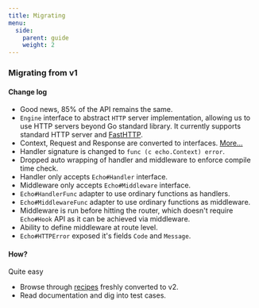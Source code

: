```yaml
---
title: Migrating
menu:
  side:
    parent: guide
    weight: 2
---
```


### Migrating from v1

#### Change log

- Good news, 85% of the API remains the same.
- `Engine` interface to abstract `HTTP` server implementation, allowing
us to use HTTP servers beyond Go standard library. It currently supports standard HTTP server and [FastHTTP](https://github.com/valyala/fasthttp).
- Context, Request and Response are converted to interfaces. [More...](https://github.com/labstack/echo/issues/146)
- Handler signature is changed to `func (c echo.Context) error`.
- Dropped auto wrapping of handler and middleware to enforce compile time check.
- Handler only accepts `Echo#Handler` interface.
- Middleware only accepts `Echo#Middleware` interface.
- `Echo#HandlerFunc` adapter to use ordinary functions as handlers.
- `Echo#MiddlewareFunc` adapter to use ordinary functions as middleware.
- Middleware is run before hitting the router, which doesn't require `Echo#Hook` API as
it can be achieved via middleware.
- Ability to define middleware at route level.
- `Echo#HTTPError` exposed it's fields `Code` and `Message`.

#### How?

Quite easy
- Browse through [recipes](/recipes/hello-world) freshly converted to v2.
- Read documentation and dig into test cases.

